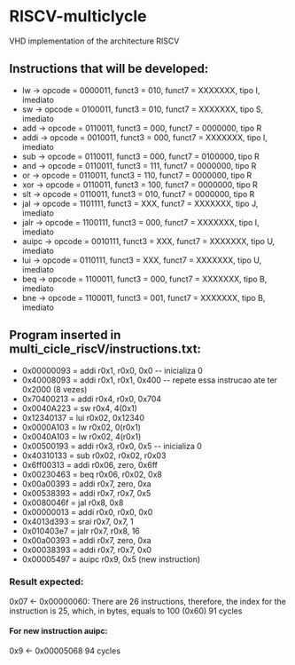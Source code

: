 # RISCV-multiclycle

VHD implementation of the architecture RISCV

## Instructions that will be developed:

- lw -> opcode = 0000011, funct3 = 010, funct7 = XXXXXXX, tipo I, imediato
- sw -> opcode = 0100011, funct3 = 010, funct7 = XXXXXXX, tipo S, imediato
- add -> opcode = 0110011, funct3 = 000, funct7 = 0000000, tipo R
- addi -> opcode = 0010011, funct3 = 000, funct7 = XXXXXXX, tipo I, imediato
- sub -> opcode = 0110011, funct3 = 000, funct7 = 0100000, tipo R
- and -> opcode = 0110011, funct3 = 111, funct7 = 0000000, tipo R
- or -> opcode = 0110011, funct3 = 110, funct7 = 0000000, tipo R
- xor -> opcode = 0110011, funct3 = 100, funct7 = 0000000, tipo R
- slt -> opcode = 0110011, funct3 = 010, funct7 = 0000000, tipo R
- jal -> opcode = 1101111, funct3 = XXX, funct7 = XXXXXXX, tipo J, imediato
- jalr -> opcode = 1100111, funct3 = 000, funct7 = XXXXXXX, tipo I, imediato
- auipc -> opcode = 0010111, funct3 = XXX, funct7 = XXXXXXX, tipo U, imediato
- lui -> opcode = 0110111, funct3 = XXX, funct7 = XXXXXXX, tipo U, imediato
- beq -> opcode = 1100011, funct3 = 000, funct7 = XXXXXXX, tipo B, imediato
- bne -> opcode = 1100011, funct3 = 001, funct7 = XXXXXXX, tipo B, imediato

## Program inserted in multi_cicle_riscV/instructions.txt:

- 0x00000093 = addi r0x1, r0x0, 0x0 -- inicializa 0
- 0x40008093 = addi r0x1, r0x1, 0x400 -- repete essa instrucao ate ter 0x2000 (8 vezes)
- 0x70400213 = addi r0x4, r0x0, 0x704
- 0x0040A223 = sw r0x4, 4(0x1)
- 0x12340137 = lui r0x02, 0x12340
- 0x0000A103 = lw r0x02, 0(r0x1)
- 0x0040A103 = lw r0x02, 4(r0x1)
- 0x00500193 = addi r0x3, r0x0, 0x5 -- inicializa 0
- 0x40310133 = sub r0x02, r0x02, r0x03
- 0x6ff00313 = addi r0x06, zero, 0x6ff
- 0x00230463 = beq r0x06, r0x02, 0x8
- 0x00a00393 = addi r0x7, zero, 0xa
- 0x00538393 = addi r0x7, r0x7, 0x5
- 0x0080046f = jal r0x8, 0x8
- 0x00000013 = addi r0x0, r0x0, 0x0
- 0x4013d393 = srai r0x7, 0x7, 1
- 0x010403e7 = jalr r0x7, r0x8, 16
- 0x00a00393 = addi r0x7, zero, 0xa
- 0x00038393 = addi r0x7, r0x7, 0x0
- 0x00005497 = auipc r0x9, 0x5 (new instruction)

### Result expected:

0x07 <- 0x00000060: There are 26 instructions, therefore, the index for the instruction is 25, which, in bytes, equals to 100 (0x60)
91 cycles

#### For new instruction auipc:

0x9 <- 0x00005068
94 cycles
